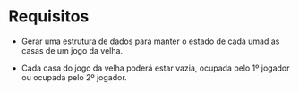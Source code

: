 # Requisitos

* Gerar uma estrutura de dados para manter o estado de cada umad as casas de um jogo da velha.

* Cada casa do jogo da velha poderá estar vazia, ocupada pelo 1º jogador ou ocupada pelo 2º jogador.